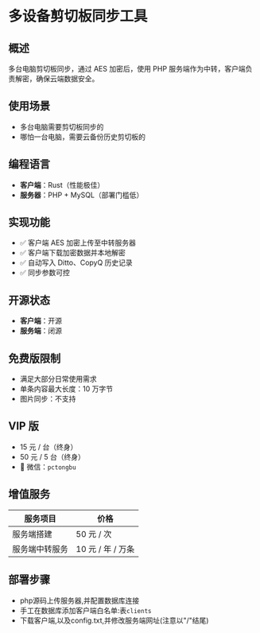 # 多设备剪切板同步工具

## 概述
多台电脑剪切板同步，通过 AES 加密后，使用 PHP 服务端作为中转，客户端负责解密，确保云端数据安全。

## 使用场景
- 多台电脑需要剪切板同步的
- 哪怕一台电脑，需要云备份历史剪切板的

## 编程语言
- **客户端**：Rust（性能极佳）
- **服务器**：PHP + MySQL（部署门槛低）

## 实现功能
- ✅ 客户端 AES 加密上传至中转服务器  
- ✅ 客户端下载加密数据并本地解密  
- ✅ 自动写入 Ditto、CopyQ 历史记录  
- ✅ 同步参数可控

## 开源状态
- **客户端**：开源  
- **服务端**：闭源

## 免费版限制
- 满足大部分日常使用需求
- 单条内容最大长度：10 万字节
- 图片同步：不支持

## VIP 版
- 15 元 / 台（终身）
- 50 元 / 5 台（终身）
- 💬 微信：`pctongbu`

## 增值服务
| 服务项目         | 价格           |
|------------------|----------------|
| 服务端搭建       | 50 元 / 次     |
| 服务端中转服务   | 10 元 / 年 / 万条 |

## 部署步骤
- php源码上传服务器,并配置数据库连接
- 手工在数据库添加客户端白名单:表`clients`
- 下载客户端,以及config.txt,并修改服务端网址(注意以"/"结尾)